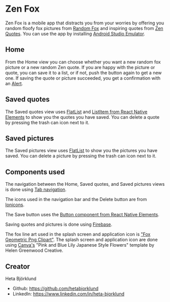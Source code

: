 # Zen Fox
Zen Fox is a mobile app that distracts you from your worries by offering you random floofy fox pictures from [Random Fox](https://randomfox.ca/floof/) and inspiring quotes from [Zen Quotes](https://zenquotes.io/). You can use the app by installing [Android Studio Emulator](https://docs.expo.dev/workflow/android-studio-emulator/).

## Home
From the Home view you can choose whether you want a new random fox picture or a new random Zen quote. If you are happy with the picture or quote, you can save it to a list, or if not, push the button again to get a new one. If saving the quote or picture succeeded, you get a confirmation with an [Alert](https://reactnative.dev/docs/alert).

## Saved quotes
The Saved quotes view uses [FlatList](https://reactnative.dev/docs/flatlist) and [ListItem from React Native Elements](https://reactnativeelements.com/docs/listitem) to show you the quotes you have saved. You can delete a quote by pressing the trash can icon next to it.

## Saved pictures
The Saved pictures view uses [FlatList](https://reactnative.dev/docs/flatlist) to show you the pictures you have saved. You can delete a picture by pressing the trash can icon next to it.

## Components used

The navigation between the Home, Saved quotes, and Saved pictures views is done using [Tab navigation](https://reactnavigation.org/docs/tab-based-navigation/).

The icons used in the navigation bar and the Delete button are from [Ionicons](https://ionic.io/ionicons).

The Save button uses the [Button component from React Native Elements](https://reactnativeelements.com/docs/button).

Saving quotes and pictures is done using [Firebase](https://firebase.google.com/).

The fox line art used in the splash screen and application icon is ["Fox Geometric Png Clipart"](https://www.pinclipart.com/pindetail/ibmoRTm_fox-geometric-png-clipart/). The splash screen and application icon are done using [Canva's](https://www.canva.com/) "Pink and Blue Lily Japanese Style Flowers" template by Helen Greenwood Creative.

## Creator
Heta Björklund
 * Github: https://github.com/hetabjorklund
 * LinkedIn: https://www.linkedin.com/in/heta-bjorklund
